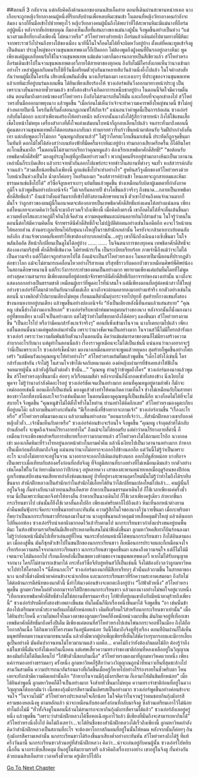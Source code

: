 ##ตอนที่ 3 กลับจวน แต่กลับคิดถึงด้านนอกของถนนสิบเอ็ดสาย
ตอนที่เดินผ่านสะพานหน่ายเหอ นางเกือบจะถูกหญิงวัยกลางคนผู้หนึ่งที่รีบกลับบ้านเพื่อหลบหิมะชนเข้า ในตอนที่หญิงวัยกลางคนกำลังจะล้มลง นางก็ยื่นมือเข้าไปช่วยพยุงไว้
หญิงวัยกลางคนผู้นั้นถึงได้พบว่าที่ใต้สะพานหิมะมีแม่นางที่ถือร่มอยู่ผู้หนึ่ง หลังจากที่เอ่ยขอบคุณ ก็มองเห็นเสื้อที่แสนบางของแม่นางผู้นั้น จึงพูดขึ้นอย่างเป็นห่วง “แม่นางสวมเสื้อที่บางถึงเพียงนี้ ไม่หนาวหรือ”
สวีโหย่วหรงส่ายหน้า ถือร่มแล้วเดินต่อไปตามทางที่มีหิมะ
จากพระราชวังไปจนถึงทางใต้ของเมือง นาทีนี้ในใจก็อดไม่ได้ที่จะผิดหวังอยู่บ้าง
ตั้งแต่ที่คณะทูตเข้าจิงตูเป็นต้นมา ประตูใหญ่ของจวนขุนพลเทพตงอวี้ก็เปิดออก ไม่ต้องพูดถึงฝูงคนที่ยืนรออยู่กลางหิมะ พูดเพียงแค่ผู้ดูแลกับคนรับใช้ในจวนขุนพลเทพ แม้แต่ดวงตาก็มองจนกลายเป็นสีเขียวแล้ว
สวีโหย่วหรงถือร่มเดินเข้าไปในจวนขุนพลเทพตงอวี้ภายใต้สายตาของทุกคน
ถึงกับไม่มีใครสังเกตเห็นว่านางเข้ามาอย่างไร เหล่าผู้ดูแลกับคนรับใช้ที่วันนี้เตรียมตัวยุ่งกันมาหลายสิบวันล้วนนิ่งอึ้งไปแล้ว ในใจต่างสงสัยกันว่าคนผู้นี้เป็นใครกัน
เสียงหนึ่งพลันดังขึ้น นางเก็บร่มลงมา เคาะลงเบาๆ ที่ประตูของจวนขุนพลเทพ แล้วเทหิมะที่อยู่บนร่มลงบนพื้น
ได้ยินเพียงเสียงร้องไห้ ซวงเอ๋อร์พลันวิ่งออกมาทางหน้าประตู เป็นเพราะนางยืนมาหลายชั่วยามแล้ว ขาทั้งสองข้างจึงเกิดอาการเหน็บชาอยู่บ้าง ในตอนนี้จิตใจมีความตื่นเต้น ตอนที่มาถึงตรงหน้าของสวีโหย่วหรง ถึงกับไม่สามารถยืนให้มั่น และเกือบที่จะคุกเข่าลงไป
สวีโหย่วหรงยื่นมือออกมาพยุงนาง แล้วพูดขึ้น “เมื่อก่อนไม่เห็นว่าเจ้าจะทำความเคารพยิ่งใหญ่ขนาดนี้ ข้าไม่อยู่ช่วงหลายปีมานี้ ใครกันที่เริ่มสั่งสอนกฎเกณฑ์ให้กับเจ้า”
แน่นอนว่าคำพูดนี้เป็นการล้อเล่น ซวงเอ๋อร์กลับยิ้มไม่ออก และทำเพียงแค่ร้องไห้อย่างหนัก หลังจากนั้นนางถึงได้รู้สึกว่าขายหน้า ถึงได้ใช้แขนเสื้อเช็ดใบหน้าไม่หยุด เครื่องสำอางที่ตั้งใจแต่งแต้มบนใบหน้าก็ถูกลบเลือนไปแล้ว
จนกระทั่งมาถึงตอนนี้ ผู้คนของจวนขุนพลเทพถึงได้ตอบสนองกลับมา ท่านยายฮวารีบก้าวขึ้นหน้ามาต้อนรับ ริมฝีปากกำลังสั่นเทา แต่กลับพูดอะไรไม่ออก
“คุณหนูกลับมาแล้ว!”
ไม่รู้ว่าใครตะโกนขึ้นมาเช่นนี้ ประทัดก็ถูกจุดขึ้นมาในทันที ดอกไม้ไฟได้ส่องสว่างบนท้องฟ้าที่มืดครึ้มจากหิมะอยู่บ้าง
ท่ามกลางเสียงครึกครื้น ก็ได้ยินใครตะโกนขึ้นมาอีก “ในตอนนี้ไม่สามารถเรียกว่าคุณหนูแล้ว ต้องเรียกเทพธิดาศักดิ์สิทธิ์!”
“ขอต้อนรับเทพธิดาศักดิ์สิทธิ์!”
มองดูประตูใหญ่ที่ถูกปิดอย่างรวดเร็ว พวกฝูงคนที่รออยู่ท่ามกลางหิมะเป็นเวลานานเหล่านั้นก็ระเบิดเสียง แล้วกระจายตัวกันออกไปแพร่กระจายข่าวในสถานที่ต่างๆ จนทั่ว
หงส์สวรรค์กลับจวนแล้ว
“สวมเสื้อน้อยชิ้นถึงเพียงนี้ ถูกแช่แข็งไปจะทำอย่างไร”
ฮูหยินสวีจูงมือของสวีโหย่วหรงด้วยใบหน้าเป็นห่วงเป็นใย น้ำตาก็ค่อยๆ ไหลรินลงมา
“หงส์สวรรค์บ้านข้า ไหนเลยจะถูกสายลมและหิมะธรรมดาแช่แข็งไปได้”
สวีซื่อจีลูบเคราเบาๆ แย้มยิ้มแล้วพูดขึ้น ช่างเหมือนกับบิดาผู้เมตตาที่กำลังภาคภูมิใจ แล้วพูดขึ้นอย่างปลงอนิจจัง “ไม่เจอกันหลายปี ช่างโตขึ้นแล้วจริงๆ ถึงขนาด...กลายเป็นเทพธิดาศักดิ์สิทธิ์แล้ว”
ถึงแม้ว่าตั้งแต่วันแรกที่เข้าไปยังสถานศึกษาหนานซี ตัวเขาไปจนถึงคนจำนวนมากก็มั่นใจ ว่าลูกสาวของตนผู้นี้ในอนาคตจะต้องกลายเป็นเทพธิดาศักดิ์สิทธิ์แห่งแดนใต้อย่างแน่นอน เพียงแต่ไหนเลยจะคาดคิดว่าวันนี้จะมาถึงรวดเร็วถึงเพียงนี้ เมื่อคิดถึงตรงนี้ เขาก็อดไม่ได้ที่จะตื่นเต้นขึ้นมา ความหยิ่งยโสและภาคภูมิใจกินไปเจ็ดส่วน ความหลุดพ้นและผ่อนคลายกินไปสามส่วน ในใจรู้ว่าตนในตอนนี้ต่อให้มีความคิดอื่น จักรพรรดินีศักดิ์สิทธิ์ก็จะไม่ปฏิบัติต่อตนอย่างเช่นในอดีตอีก คงจะไว้หน้าตนให้หลายส่วน ส่วนตระกูลเทียนไห่กับขุนนางใหญ่ในราชสำนักเหล่านั้น ใครยังจะกล้ามาเยาะเย้ยตนลับหลังอีก ส่วนเจ้าพวกคนที่เคยทำให้เขาต้องลำบากเหล่านั้น...อยู่ๆ เขาก็นึกถึงเฉินฉางเซิงขึ้นมา ในใจพลันอึดอัด สีหน้าก็เปลี่ยนเป็นดูไม่ได้อยู่บ้าง
......
......
ในจินตนาการของทุกคน เทพธิดาศักดิ์สิทธิ์จะต้องงดงามบริสุทธิ์ ศักดิ์สิทธิ์เข้มงวด ไม่ทำหน้าระรื่น เป็นระเบียบเรียบร้อย ภาพจำนี้ถึงแม้ว่าจะไม่ได้เป็นความจริง แต่ก็ไม่อาจถูกทำลายไปได้ ถึงแม้จะเป็นสวีโหย่วหรงเอง ในหลายปีมานี้ตอนที่ปรากฏตัวต่อชาวโลก แม้จะไม่สามารถเคลื่อนไหวอย่างไร้สายลม บริสุทธิ์ราวกับดอกบัวขาวเหมือนศิษย์พี่ศิษย์น้องในสถานศึกษาหนานซี แต่ก็ระวังการกระทำของตนเป็นอย่างมาก พยายามเพียงแค่แย้มยิ้มโดยที่ไม่พูดอย่างสุดความสามารถ มีเพียงตอนที่อยู่ต่อหน้าจักรพรรดินีศักดิ์สิทธิ์กับอาจารย์ของนางเท่านั้น นางถึงจะแสดงออกอย่างเป็นธรรมชาติ เหมือนผู้เยาว์ที่พูดอะไรที่น่าสนใจ แต่มีเพียงตอนที่อยู่ต่อหน้าสาวใช้ใหญ่อย่างซวงเอ๋อร์ที่โตมาด้วยกันกับนางตั้งแต่เล็ก นางถึงจะผ่อนคลายลงมาอย่างแท้จริง ยกตัวอย่างเช่นในตอนนี้
นางพลิกตัวไปมาบนเตียงไม่หยุด เรือนผมสีดำนั้นยุ่งกระจายไปทุกที่ สุดท้ายก็กางแขนทั้งสองข้างนอนหงายอยู่บนเตียง แล้วพูดขึ้นอย่างปลงอนิจจัง “ยังเป็นเตียงหลังนี้ที่นอนแล้วแสนสบาย”
“คุณหนู เช่นนี้ช่างไม่งามเอาเสียเลย”
ซวงเอ๋อร์หรีบหาผ้าห่มมาคลุมบนร่างของนาง หลังจากนั้นก็นั่งมองนางอยู่ที่ขอบเตียง นางดีใจเป็นอย่างมาก แต่ไม่รู้ว่าทำไมที่ขอบตาถึงได้ค่อยๆ แดงขึ้นมา
สวีโหย่วหรงถามขึ้น “เป็นอะไรไป หรือว่ามีคนกล้ารังแกเจ้าจริงๆ”
ตอนที่เพิ่งเข้ามาในจวน นางก็เคยถามไปแล้ว เพียงแต่ในตอนนั้นนางแค่พูดล้อเล่นเท่านั้น เพราะว่านางชัดเจนเป็นอย่างมาก ในจวนสวีนี้ไม่มีใครกล้ารังแกซวงเอ๋อร์ เพราะว่าความสัมพันธ์กับตัวนางในตอนนั้น คิดว่าแม้แต่มารดาของตนก็ไม่มีทางสร้างความลำบากอะไรกับนาง แต่ดูท่าในตอนนี้แล้ว เรื่องราวดูเหมือนจะไม่ได้เป็นเช่นนี้ แน่นอนว่านางอยากจะรู้ว่านี่เป็นเพราะอะไร
ซวงเอ๋อร์เช็ดน้ำตา มองนางเหมือนอยากจะพูดแล้วหยุดลง สุดท้ายก็พูดขึ้นอย่างโศกเศร้า “แต่มีคนรังแกคุณหนูจะให้ทำอย่างไร”
สวีโหย่วหรงแย้มยิ้มแล้วพูดขึ้น “เด็กโง่ยังโง่เช่นนี้ ใครกล้ารังแกข้ากัน เจ้าไม่รู้ ในสวนโจวข้าได้เจอกับหนานเค่อ องค์หญิงเผ่ามารที่ข้าเคยเล่าให้ฟังในจดหมายผู้นั้น แล้วยังสู้กันตัวต่อตัว ข้านั้น...”
“คุณหนู ท่านรู้ว่าข้าพูดถึงใคร” ซวงเอ๋อร์มองนางแล้วพูดขึ้น
สวีโหย่วหรงลุกขึ้นมานั่ง ค่อยๆ หวีเรือนผมสีดำ หลังจากนั้นก็นั่งกอดเข่าทั้งสองข้าง นิ่งเงียบไม่พูดจา ไม่รู้ว่านางกำลังคิดอะไรอยู่
ซวงเอ๋อร์ชัดเจนเป็นอย่างมาก ตอนที่คุณหนูอยู่ตามลำพัง ก็มักจะเหม่อลอยเช่นนี้ ตอนเด็กก็เป็นเช่นนี้ มองดูแล้วช่างทำให้คนเกิดความเห็นใจ ช่างไม่เหมือนกับในสายตาของชาวโลกที่สงบนิ่งและใจกว้างเช่นนั้นเลย
ในตอนนี้มองดูคุณหนูก็เป็นเช่นนี้อีก นางก็อดไม่ได้ที่จะไม่สบายใจ จึงพูดขึ้น “คุณหนูข้าไม่ได้ตั้งใจยั่วโมโหท่าน ท่านอย่าได้คิดอีกเลย”
สวีโหย่วหรงมองดูตะเกียงที่อยู่บนโต๊ะ แล้วถามขึ้นอย่างกะทันหัน “มีเรื่องหนึ่งที่ข้าอยากจะถามเจ้า”
ซวงเอ๋อร์ถามขึ้น “เรื่องอะไรหรือ”
สวีโหย่วหรงหันมามองนาง แล้วถามขึ้นอย่างสงบ “ตอนแรกที่เจ้าว่า...ที่สำนักฝึกหลวงเขากับองค์หญิงลั่วลั่ว...เจ้านั้นเห็นกับตาหรือ”
ซวงเอ๋อร์ค่อนข้างจะร้อนใจ จึงพูดขึ้น “คุณหนู เจ้าอุตส่าห์ได้กลับบ้านสักครั้ง จะพูดถึงเจ้าคนไร้ยางอายทำไม”
ถึงแม้จะไม่ได้ยอมรับ แต่คำว่าคนไร้ยางอายสี่คำนี้ ก็เหมือนว่าจะเพียงพอสำหรับการอธิบายเรื่องราวมากมายแล้ว
สวีโหย่วหรงไม่ได้ถามอะไรอีก นางกอดเข่า มองเกล็ดหิมะที่ร่วงโรยอยู่นอกหน้าต่างในยามค่ำคืน แล้วนิ่งเงียบไปเป็นเวลานานอย่างมาก
ถ้าหากเป็นเมื่อก่อนที่กลับมาถึงจิงตู แน่นอนว่านางไม่อยากจะออกไปข้างนอกอีก แต่วันนี้ไม่รู้ว่าเป็นเพราะอะไร นางถึงไม่อยากจะอยู่ในจวน นางอยากจะออกไปเดินเล่นข้างนอก ออกไปดูสักหน่อย
บางทีอาจเป็นเพราะเมื่อเทียบกับสองครั้งก่อนที่กลับจิงตู ที่จิงตูมีสถานที่บางอย่างที่ไม่เหมือนเดิมแล้ว ยกตัวอย่างเช่นโคมไฟในวังเว่ยยางมีมากกว่าปีก่อนๆ อยู่หลายดวง เสาของสะพานหน่ายเหอเมื่อฤดูร้อนของปีก่อนถูกเรือขนเสบียงชนจนเสียหายกำลังซ่อมแซมอยู่ ป่าที่อยู่ทางสะพานอุดรใหม่นั้นไม่รู้ว่าทำไมถึงได้รกทึบขึ้นมาก สำนักฝึกหลวงเป็นสำนักเก่าในสำนักไม้เลื้อยได้ยินว่าได้เปลี่ยนแปลงใหม่ไปแล้ว...
คนผู้นั้นก็อยู่ในจิงตู
กั้นห่างกับนางด้วยถนนสิบเอ็ดสาย
ถ้าหากเป็นคนธรรมดาเดินไป ก็ใช้เวลาเพียงแค่ครึ่งชั่วยาม นี่เป็นเพราะหิมะตกจึงทำให้ทางลื่น
ถ้าหากเป็นนางเดินไป ก็ใช้เวลาเพียงครู่เดียว
ถ้าหากขี่นกกระเรียนขาวไป เช่นนั้นก็ยิ่งใช้เวลาสั้นลงไปอีก เพียงแค่พริบตาก็ไปถึงแล้ว
หิมะที่นอกหน้าต่างยามค่ำคืนพลันฟุ้งกระจัดกระจายขึ้นมาอย่างกะทันหัน ความรู้สึกในใจของนางก็วุ่นวายขึ้นมา เมื่อกะพริบตา ก็พบว่าเป็นนกกระเรียนขาวที่ร่อนลงมาในสวน
นางลุกขึ้นมาแล้วคลุมด้วยเสื้อคลุมตัวใหญ่ แล้วเดินออกไปที่นอกห้อง ซวงเอ๋อร์รีบนำเตาผิงมากอดไว้แล้วรีบตามไป
นกกระเรียนขาวกำลังแปรงขนอยู่บนพื้นหิมะ
ในท้องฟ้ายามราตรีพลันมีเสียงประหลาดที่แสนไม่น่าฟังดังขึ้นมา ลูกมหาวิหคสีเทาก็บินร่อนลงมา ไม่รู้ว่าก่อนหน้านี้มันไปเที่ยวเล่นอยู่ที่ไหน จนกระทั่งก่อนหน้านี้ได้พบนกกระเรียนขาว ถึงได้บินตามลงมา เมื่อลงสู่พื้น มันก็ซุกตัวเข้าไปในขนปีกของนกกระเรียนขาว ก็เหมือนการประจบและก็เหมือนจงใจเรียกร้องความสนใจจากนกกระเรียนขาว นกกระเรียนขาวชูคอขึ้นมา แสดงถึงความจนใจ แต่ก็ไม่ได้มีเจตนาจะไล่มันออกไป
เรือนเล็กหลังนี้เป็นเขตหวงห้ามของจวนขุนพลเทพตงอวี้ หากไม่ได้รับอนุญาตจากนาง ใครก็ไม่สามารถเข้ามาได้ กระทั่งสวีซื่อจีกับฮูหยินสวีก็เป็นเช่นนี้ จึงไม่ต้องกังวลว่าลูกมหาวิหคจะไปทำให้ใครตกใจ
“นี่คือนกอะไร” ซวงเอ๋อร์มองนกที่มีสีเทาเรียบๆ ตัวนั้นแล้วถามขึ้น
ในสายตาของนาง นกตัวนี้ช่างมีหน้าตาค่อนข้างจะน่าเกลียด และนกกระเรียนขาวที่รักความสะอาดเสมอมา ถึงกับไม่ได้ต่อต้านการตีสนิทของนกตัวนี้ นี่ทำให้นางค่อนข้างจะตกตะลึงอยู่บ้าง
“ไก่ฟ้าตัวหนึ่ง” สวีโหย่วหรงพูดขึ้น
ลูกมหาวิหคโผล่หัวออกมาจากใต้ปีกของนกกระเรียนขาว แล้วมองนางอย่างไม่พอใจอยู่แวบหนึ่ง
“เทือกเขาเทพธิดาศักดิ์สิทธิ์ช่างไม่ใช่สถานที่ธรรมดาจริงๆ ไก่ฟ้าที่อยู่บนเขาถึงกับมีหน้าตาดุร้ายถึงเพียงนี้”
ซวงเอ๋อร์ปรบมือทั้งสองข้างพลางชื่นชม ทันใดนั้นก็นึกเรื่องหนึ่งขึ้นมาได้ จึงพูดขึ้น “อา เช่นนั้นข้าต้องไปเตรียมพวกน้ำสะอาดกับผลไม้สักหน่อยแล้ว เดิมทีเตรียมไว้สำหรับนกกระเรียนขาวเท่านั้น”
เมื่อได้ยินประโยคนี้ ความไม่พอใจในดวงตาของลูกมหาวิหคก็ยิ่งหนักหน่วงมากขึ้น
มันกินเจอยู่ที่เทือกเขาเทพธิดาศักดิ์สิทธิ์มาถึงครึ่งปีเต็ม มีเพียงแค่ตอนที่สวีโหย่วหรงไปเล่นไพ่นกกระจอกที่ในเมือง ถึงได้ถือโอกาสกินเนื้อ ได้กินพวกซี่โครงรมควันอยู่นิดหน่อย วันนี้ได้มาถึงจิงตูที่รุ่งเรือง ตอนที่บินผ่านก็ได้เห็นมนุษย์ที่หอมหวานมากมายขนาดนั้น แล้วยังมีพวกผู้บำเพ็ญเพียรที่เห็นได้ชัดว่ากรุบกรอบและมีการเลี้ยงดูเป็นอย่างดี มันคันปากจนทนไม่ไหวมานานแล้ว ผลคือ...
คาดไม่ถึงว่ายังต้องกินผลไม้อีก
ต้องรู้ว่าถึงแม้ในชาตินี้มันจะยังไม่เคยกินเนื้อคน แต่เศษเสี้ยวความทรงจำของชาติก่อนที่หลงเหลืออยู่ในวิญญาณของมันยังไม่ได้ลืมเลือนไป
“ไก่ฟ้าตัวนี้ชอบกินเนื้อ” สวีโหย่วหรงมองมาที่ลูกมหาวิหคแวบหนึ่ง
เพียงแค่การมองอย่างธรรมดาๆ ครั้งหนึ่ง ลูกมหาวิหคก็รู้สึกว่าดวงวิญญาณถูกน้ำที่หนาวเย็นที่สุดชะล้างไปสามวันสามคืน ความปรารถนาอันร้อนแรงที่เกิดขึ้นเมื่อครู่ก็หายไปอย่างไร้ร่องรอยในชั่วพริบตา ไหนเลยจะยังกล้ามีความคิดเหล่านั้นอีก
“ถ้าหากในจวนมีกุ้งมังกรสีคราม ก็เอามาให้มันชิมสักหน่อย”
เมื่อได้ยินคำพูดนี้ ลูกมหาวิหคก็ดีใจเป็นอย่างมาก จึงส่ายหัวขึ้นมาไม่หยุด ความทรงจำชาติก่อนที่อยู่ในดวงวิญญาณได้บอกมันว่า เนื้อของกุ้งมังกรสีครามนั้นเลิศรสเป็นอย่างมาก
ซวงเอ๋อร์พูดขึ้นอย่างค่อนข้างจะจนใจ “ในจวนไม่มี”
สวีโหย่วหรงประหลาดใจเล็กน้อย ในใจคิดว่าในจวนรู้ว่าตนชอบกินกุ้งมังกรสีครามของหอเฉิงหู ตามหลักแล้ว น่าจะเหมือนกับสองครั้งก่อนที่กลับมาจิงตู ซึ่งล้วนเตรียมเอาไว้ไม่น้อย ทำไมถึงไม่มี
“ทั่วทั้งจิงตูในตอนนี้ล้วนไม่สามารถจะหากินกุ้งมังกรสีครามได้แล้ว”
ซวงเอ๋อร์ลังเลอยู่ครู่หนึ่ง แล้วพูดขึ้น “เพราะว่าสำนักฝึกหลวงได้ซื้อหอเฉิงหูเอาไว้แล้ว มีเพียงที่นั่นถึงจะสามารถหากินได้”
สวีโหย่วหรงนิ่งอึ้งไป คิดไม่ถึงเลยว่า...จะได้ยินชื่อของสำนักฝึกหลวงได้เร็วถึงเพียงนี้
ลูกมหาวิหคกำลังคิดว่าสำนักฝึกหลวงเป็นสถานที่อะไร จะต้องหาโอกาสกินคนที่อยู่ในนั้นให้หมด หลังจากนั้นก็ค่อยๆ กินกุ้งมังกรสีครามเหล่านั้น
นกกระเรียนขาวได้ร้องขึ้นมาเสียงต่ำอย่างกะทันหัน
สวีโหย่วหรงถึงได้รู้ ที่แท้ครึ่งวันมานี้ นกกระเรียนขาวล้วนอยู่ที่สำนักฝึกหลวง คิดว่า...น่าจะเล่นอยู่กับคนผู้นั้น
ซวงเอ๋อร์ไปหยิบเนื้ออื่น นางกระชับเสื้อคลุม ยืนอยู่ในหิมะยามราตรี แล้วคิดถึงเรื่องบางอย่าง
เขาอยู่ในจิงตู กั้นห่างกันด้วยถนนสิบเอ็ดสาย เวลาครึ่งชั่วยาม ครู่เดียวก็ไปถึง


[Go To Next Chapter]( ./513.md)